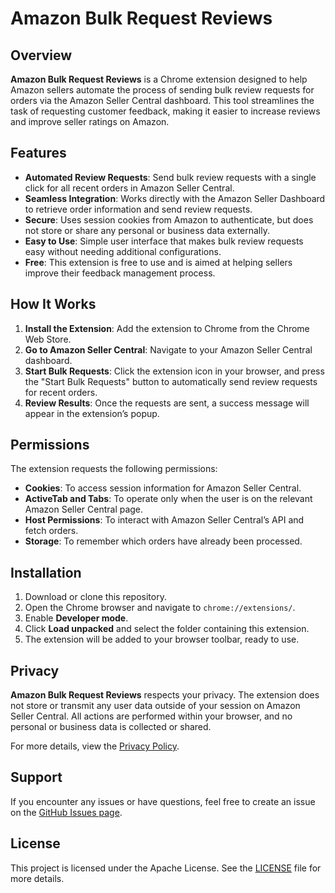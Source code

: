 # Amazon Bulk Request Reviews

## Overview

**Amazon Bulk Request Reviews** is a Chrome extension designed to help Amazon sellers automate the process of sending bulk review requests for orders via the Amazon Seller Central dashboard. This tool streamlines the task of requesting customer feedback, making it easier to increase reviews and improve seller ratings on Amazon.

## Features

- **Automated Review Requests**: Send bulk review requests with a single click for all recent orders in Amazon Seller Central.
- **Seamless Integration**: Works directly with the Amazon Seller Dashboard to retrieve order information and send review requests.
- **Secure**: Uses session cookies from Amazon to authenticate, but does not store or share any personal or business data externally.
- **Easy to Use**: Simple user interface that makes bulk review requests easy without needing additional configurations.
- **Free**: This extension is free to use and is aimed at helping sellers improve their feedback management process.

## How It Works

1. **Install the Extension**: Add the extension to Chrome from the Chrome Web Store.
2. **Go to Amazon Seller Central**: Navigate to your Amazon Seller Central dashboard.
3. **Start Bulk Requests**: Click the extension icon in your browser, and press the "Start Bulk Requests" button to automatically send review requests for recent orders.
4. **Review Results**: Once the requests are sent, a success message will appear in the extension’s popup.

## Permissions

The extension requests the following permissions:

- **Cookies**: To access session information for Amazon Seller Central.
- **ActiveTab and Tabs**: To operate only when the user is on the relevant Amazon Seller Central page.
- **Host Permissions**: To interact with Amazon Seller Central’s API and fetch orders.
- **Storage**: To remember which orders have already been processed.

## Installation

1. Download or clone this repository.
2. Open the Chrome browser and navigate to `chrome://extensions/`.
3. Enable **Developer mode**.
4. Click **Load unpacked** and select the folder containing this extension.
5. The extension will be added to your browser toolbar, ready to use.

## Privacy

**Amazon Bulk Request Reviews** respects your privacy. The extension does not store or transmit any user data outside of your session on Amazon Seller Central. All actions are performed within your browser, and no personal or business data is collected or shared.

For more details, view the [Privacy Policy](https://raw.githubusercontent.com/sandippatel27899/Amazon-Bulk-Request-Review/refs/heads/master/privacy-policy.md).

## Support

If you encounter any issues or have questions, feel free to create an issue on the [GitHub Issues page](https://github.com/sandippatel27899/Amazon-Bulk-Request-Review/issues).

## License

This project is licensed under the Apache License. See the [LICENSE](https://raw.githubusercontent.com/sandippatel27899/Amazon-Bulk-Request-Review/refs/heads/master/LICENSE) file for more details.
